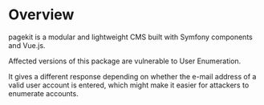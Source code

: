 # Overview

pagekit is a modular and lightweight CMS built with Symfony components and Vue.js.

Affected versions of this package are vulnerable to User Enumeration.

It gives a different response depending on whether the e-mail address of a valid user account is entered, which might make it easier for attackers to enumerate accounts.
